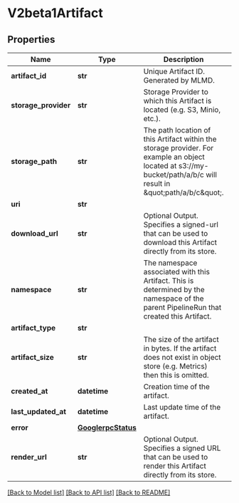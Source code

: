 # V2beta1Artifact

## Properties
Name | Type | Description | Notes
------------ | ------------- | ------------- | -------------
**artifact_id** | **str** | Unique Artifact ID. Generated by MLMD. | [optional] 
**storage_provider** | **str** | Storage Provider to which this Artifact is located (e.g. S3, Minio, etc.). | [optional] 
**storage_path** | **str** | The path location of this Artifact within the storage provider. For example an object located at s3://my-bucket/path/a/b/c will result in \&quot;path/a/b/c\&quot;. | [optional] 
**uri** | **str** |  | [optional] 
**download_url** | **str** | Optional Output. Specifies a signed-url that can be used to download this Artifact directly from its store. | [optional] 
**namespace** | **str** | The namespace associated with this Artifact. This is determined by the namespace of the parent PipelineRun that created this Artifact. | [optional] 
**artifact_type** | **str** |  | [optional] 
**artifact_size** | **str** | The size of the artifact in bytes. If the artifact does not exist in object store (e.g. Metrics) then this is omitted. | [optional] 
**created_at** | **datetime** | Creation time of the artifact. | [optional] 
**last_updated_at** | **datetime** | Last update time of the artifact. | [optional] 
**error** | [**GooglerpcStatus**](GooglerpcStatus.md) |  | [optional] 
**render_url** | **str** | Optional Output. Specifies a signed URL that can be used to render this Artifact directly from its store. | [optional] 

[[Back to Model list]](../README.md#documentation-for-models) [[Back to API list]](../README.md#documentation-for-api-endpoints) [[Back to README]](../README.md)


